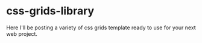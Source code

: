 # css-grids-library
Here I'll be posting a variety of css grids template ready to use for your next web project.

